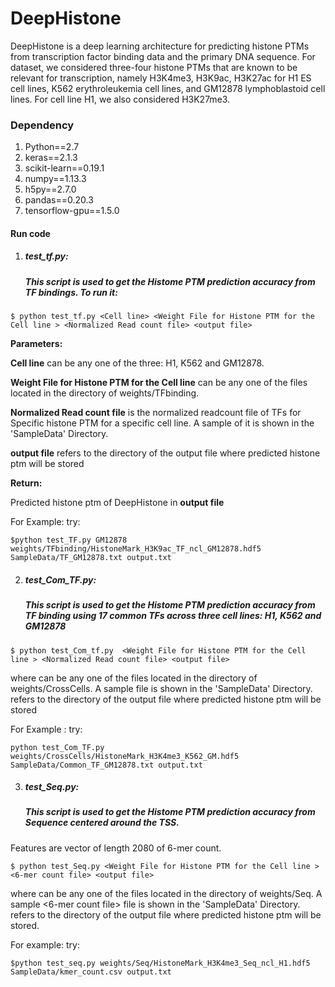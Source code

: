 # DeepHistone
DeepHistone is a deep learning architecture for predicting histone PTMs from transcription factor
binding data and the primary DNA sequence. For dataset, we considered three-four histone PTMs that are
known to be relevant for transcription, namely H3K4me3, H3K9ac,
H3K27ac for H1 ES cell lines, K562 erythroleukemia cell lines, and GM12878
lymphoblastoid  cell lines. For cell line H1, we also considered
H3K27me3.

<h3>Dependency </h3>

1. Python==2.7
2. keras==2.1.3
3. scikit-learn==0.19.1
4. numpy==1.13.3
5. h5py==2.7.0
6. pandas==0.20.3
7. tensorflow-gpu==1.5.0

<h4>Run code</h4>

1. <h5>test_tf.py:<h5> This script is used to get the Histome PTM prediction accuracy from TF bindings. To run it: 

```
$ python test_tf.py <Cell line> <Weight File for Histone PTM for the Cell line > <Normalized Read count file> <output file>

```
**Parameters:**

**Cell line** can be any one of the three: H1, K562 and GM12878. 

**Weight File for Histone PTM for the Cell line** can be any one of the files located in the directory of weights/TFbinding.

**Normalized Read count file** is the normalized readcount file of TFs for Specific histone PTM for a specific cell line. A sample of it is shown in the 'SampleData' Directory.

**output file** refers to the directory of the output file where predicted histone ptm will be stored


**Return:** 

Predicted histone ptm of DeepHistone in **output file**
  
For Example:
try: 
```
$python test_TF.py GM12878 weights/TFbinding/HistoneMark_H3K9ac_TF_ncl_GM12878.hdf5  SampleData/TF_GM12878.txt output.txt
```

2. <h5>test_Com_TF.py:<h5> This script is used to get the Histome PTM prediction accuracy from TF binding using 17 common TFs across three cell lines: H1, K562 and GM12878  

```
$ python test_Com_tf.py  <Weight File for Histone PTM for the Cell line > <Normalized Read count file> <output file>

```
where  <Weight File for Histone PTM for the Cell line > can be any one of the files located in the directory of weights/CrossCells. A sample <Normalized Read count file> file is shown
in the 'SampleData' Directory.  <output file> refers to the directory of the output file where predicted histone ptm will be stored

For Example :
try:

```
python test_Com_TF.py weights/CrossCells/HistoneMark_H3K4me3_K562_GM.hdf5 SampleData/Common_TF_GM12878.txt output.txt 

```

3. <h5>test_Seq.py:<h5> This script is used to get the Histome PTM prediction accuracy from Sequence centered around the TSS. 
Features are vector of length 2080 of 6-mer count.
  

```
$ python test_Seq.py <Weight File for Histone PTM for the Cell line > <6-mer count file> <output file>

```  
where  <Weight File for Histone PTM for the Cell line > can be any one of the files located in the directory of weights/Seq. A sample <6-mer count file> file is shown
in the 'SampleData' Directory.  <output file> refers to the directory of the output file where predicted histone ptm will be stored.
  
For example: 
try:

```
$python test_seq.py weights/Seq/HistoneMark_H3K4me3_Seq_ncl_H1.hdf5 SampleData/kmer_count.csv output.txt 

```  
  

